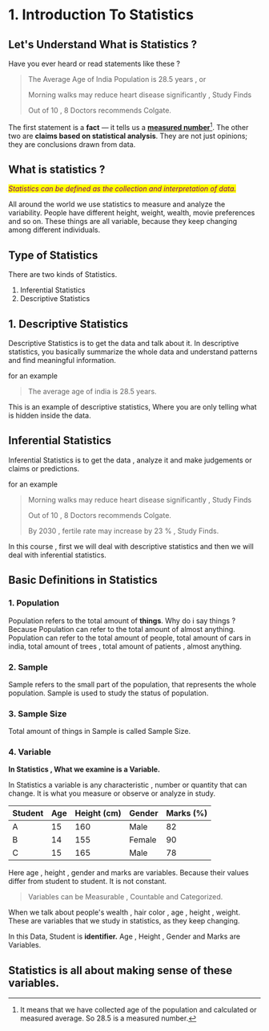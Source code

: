 # 1. Introduction To Statistics

## Let's Understand What is Statistics ?&#x20;

Have you ever heard or read statements like these ?&#x20;

> The Average Age of India Population is 28.5 years  , or
>
> Morning walks may reduce heart disease significantly , Study Finds
>
> Out of 10 , 8 Doctors recommends Colgate.&#x20;

The first statement is a **fact** — it tells us a [**measured number**](#user-content-fn-1)[^1]. The other two are **claims based on statistical analysis**. They are not just opinions; they are conclusions drawn from data.&#x20;

## What is statistics ?&#x20;

_<mark style="color:purple;">Statistics can be defined as the collection and interpretation of data.</mark>_&#x20;

All around the world we use statistics to measure and analyze the variability. People have different height, weight, wealth, movie preferences and so on.  These things are all variable, because they keep changing among different individuals.

## Type of Statistics

There are two kinds of Statistics.

1. Inferential Statistics
2. Descriptive Statistics

## 1. Descriptive Statistics

Descriptive Statistics is to get the data and talk about it. In descriptive statistics, you basically summarize the whole data and understand patterns and find meaningful information.&#x20;

for an example

> The average age of india is 28.5 years.

This is an example of descriptive statistics, Where you are only telling what is hidden inside the data.



## Inferential Statistics

Inferential Statistics is to get the data , analyze it and make judgements or claims or predictions.

for an example

> Morning walks may reduce heart disease significantly , Study Finds
>
> Out of 10 , 8 Doctors recommends Colgate.&#x20;
>
> By 2030 , fertile rate may increase by 23 % , Study Finds.&#x20;

In this course , first we will deal with descriptive statistics and then we will deal with inferential statistics.

## Basic Definitions in Statistics

### 1. Population

Population refers to the total amount of **things**. Why do i say things ? Because Population can refer to the total amount of almost anything. Population can refer to the total amount of people, total amount of cars in india, total amount of trees , total amount of patients , almost anything.

### 2. Sample

Sample refers to the small part of the population, that represents the whole population. Sample is used to study the status of population.

### 3. Sample Size

Total amount of things in Sample is called Sample Size.

### 4. Variable

**In Statistics , What we examine is a Variable.**

In Statistics  a variable is any characteristic , number or quantity that can change. It is what you measure or observe or analyze in study.

| Student | Age | Height (cm) | Gender | Marks (%) |
| ------- | --- | ----------- | ------ | --------- |
| A       | 15  | 160         | Male   | 82        |
| B       | 14  | 155         | Female | 90        |
| C       | 15  | 165         | Male   | 78        |

Here age , height , gender and marks are variables. Because their values differ from student to student. It is not constant.

> Variables can be Measurable , Countable and Categorized.

When we talk about people's wealth , hair color , age , height , weight. These are variables that we study in statistics, as they keep changing.&#x20;

In this Data, Student is **identifier.** Age , Height , Gender and Marks are Variables.

## Statistics is all about making sense of these variables.

















[^1]: It means that we have collected age of the population and calculated or measured average. So 28.5 is a measured number.
